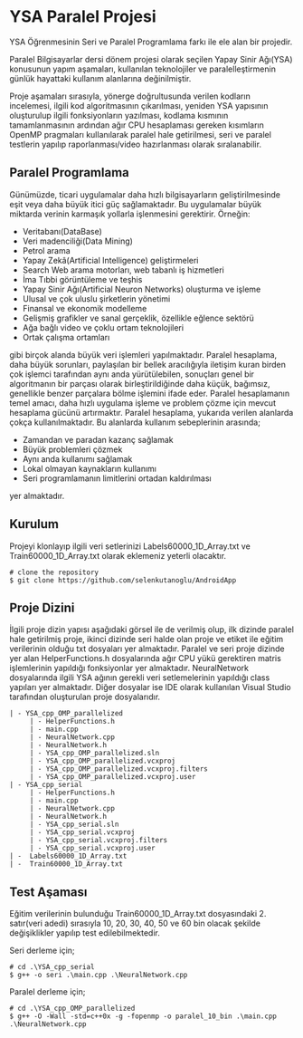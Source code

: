 # YSA Paralel Projesi
YSA Öğrenmesinin Seri ve Paralel Programlama farkı ile ele alan bir projedir. 

Paralel Bilgisayarlar dersi dönem projesi olarak seçilen Yapay Sinir Ağı(YSA) konusunun yapım aşamaları, kullanılan teknolojiler ve paralelleştirmenin günlük hayattaki kullanım alanlarına değinilmiştir.

Proje aşamaları sırasıyla, yönerge doğrultusunda verilen kodların incelemesi, ilgili kod algoritmasının çıkarılması, yeniden YSA yapısının oluşturulup ilgili fonksiyonların yazılması, kodlama kısmının tamamlanmasının ardından ağır CPU hesaplaması gereken kısımların OpenMP pragmaları kullanılarak paralel hale getirilmesi, seri ve paralel testlerin yapılıp raporlanması/video hazırlanması olarak sıralanabilir.

## Paralel Programlama
Günümüzde, ticari uygulamalar daha hızlı bilgisayarların geliştirilmesinde eşit veya daha büyük itici güç sağlamaktadır. Bu uygulamalar büyük miktarda verinin karmaşık yollarla işlenmesini gerektirir. Örneğin:

-	Veritabanı(DataBase)
-	Veri madenciliği(Data Mining)
-	Petrol arama
-	Yapay Zekâ(Artificial Intelligence) geliştirmeleri
-	Search Web arama motorları, web tabanlı iş hizmetleri
-	İma Tıbbi görüntüleme ve teşhis
-	Yapay Sinir Ağı(Artificial Neuron Networks) oluşturma ve işleme
-	Ulusal ve çok uluslu şirketlerin yönetimi
-	Finansal ve ekonomik modelleme
-	Gelişmiş grafikler ve sanal gerçeklik, özellikle eğlence sektörü
-	Ağa bağlı video ve çoklu ortam teknolojileri
-	Ortak çalışma ortamları

gibi birçok alanda büyük veri işlemleri yapılmaktadır. Paralel hesaplama, daha büyük sorunları, paylaşılan bir bellek aracılığıyla iletişim kuran birden çok işlemci tarafından aynı anda yürütülebilen, sonuçları genel bir algoritmanın bir parçası olarak birleştirildiğinde daha küçük, bağımsız, genellikle benzer parçalara bölme işlemini ifade eder. Paralel hesaplamanın temel amacı, daha hızlı uygulama işleme ve problem çözme için mevcut hesaplama gücünü artırmaktır. Paralel hesaplama, yukarıda verilen alanlarda çokça kullanılmaktadır. Bu alanlarda kullanım sebeplerinin arasında;

-	Zamandan ve paradan kazanç sağlamak
-	Büyük problemleri çözmek
-	Aynı anda kullanımı sağlamak
-	Lokal olmayan kaynakların kullanımı
-	Seri programlamanın limitlerini ortadan kaldırılması

yer almaktadır.

## Kurulum 
Projeyi klonlayıp ilgili veri setlerinizi Labels60000_1D_Array.txt ve Train60000_1D_Array.txt olarak eklemeniz yeterli olacaktır.

```
# clone the repository
$ git clone https://github.com/selenkutanoglu/AndroidApp
```

## Proje Dizini 
İlgili proje dizin yapısı aşağıdaki görsel ile de verilmiş olup, ilk dizinde paralel hale getirilmiş proje, ikinci dizinde seri halde olan proje ve etiket ile eğitim verilerinin olduğu txt dosyaları yer almaktadır. Paralel ve seri proje dizinde yer alan HelperFunctions.h dosyalarında ağır CPU yükü gerektiren matris işlemlerinin yapıldığı fonksiyonlar yer almaktadır. NeuralNetwork dosyalarında ilgili YSA ağının gerekli veri setlemelerinin yapıldığı class yapıları yer almaktadır. Diğer dosyalar ise IDE olarak kullanılan Visual Studio tarafından oluşturulan proje dosyalarıdır.
```
| - YSA_cpp_OMP_parallelized
     | - HelperFunctions.h
     | - main.cpp
     | - NeuralNetwork.cpp
     | - NeuralNetwork.h
     | - YSA_cpp_OMP_parallelized.sln
     | - YSA_cpp_OMP_parallelized.vcxproj
     | - YSA_cpp_OMP_parallelized.vcxproj.filters
     | - YSA_cpp_OMP_parallelized.vcxproj.user 
| - YSA_cpp_serial
     | - HelperFunctions.h
     | - main.cpp
     | - NeuralNetwork.cpp
     | - NeuralNetwork.h
     | - YSA_cpp_serial.sln
     | - YSA_cpp_serial.vcxproj
     | - YSA_cpp_serial.vcxproj.filters
     | - YSA_cpp_serial.vcxproj.user
| -  Labels60000_1D_Array.txt
| -  Train60000_1D_Array.txt
```

## Test Aşaması 

Eğitim verilerinin bulunduğu Train60000_1D_Array.txt dosyasındaki 2. satır(veri adedi) sırasıyla 10, 20, 30, 40, 50 ve 60 bin olacak şekilde değişiklikler yapılıp test edilebilmektedir.

Seri derleme için;
```
# cd .\YSA_cpp_serial
$ g++ -o seri .\main.cpp .\NeuralNetwork.cpp
```
Paralel derleme için;
```
# cd .\YSA_cpp_OMP_parallelized
$ g++ -O -Wall -std=c++0x -g -fopenmp -o paralel_10_bin .\main.cpp .\NeuralNetwork.cpp
```
